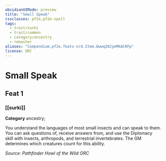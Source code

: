 ```yaml
---
obsidianUIMode: preview
title: "Small Speak"
cssclasses: pf2e,pf2e-spell
tags:
  - trait/surki
  - trait/common
  - category/ancestry
  - remaster
aliases: "Compendium.pf2e.feats-srd.Item.Qwwq282yeMkAC0Fp"
license: ORC
---
```

# Small Speak
## Feat 1
### [[surki]]

**Category** ancestry; 




You understand the languages of most small insects and can speak to them. You can ask questions of, receive answers from, and use the Diplomacy skill with insects, arthropods, and terrestrial invertebrates. The GM determines which creatures count for this ability.

*Source: Pathfinder Howl of the Wild*
*ORC*